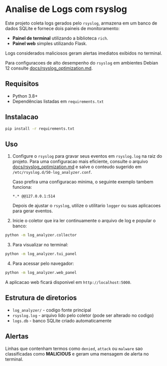 # Analise de Logs com rsyslog

Este projeto coleta logs gerados pelo `rsyslog`, armazena em um banco de dados
SQLite e fornece dois paineis de monitoramento:

- **Painel de terminal** utilizando a biblioteca `rich`.
 - **Painel web** simples utilizando Flask.

Logs considerados maliciosos geram alertas imediatos exibidos no terminal.

Para configuracoes de alto desempenho do `rsyslog` em ambientes Debian 12
consulte [docs/rsyslog_optimization.md](docs/rsyslog_optimization.md).

## Requisitos

- Python 3.8+
- Dependências listadas em `requirements.txt`

## Instalacao

```bash
pip install -r requirements.txt
```

## Uso

1. Configure o `rsyslog` para gravar seus eventos em `rsyslog.log` na raiz do
   projeto. Para uma configuracao mais eficiente, consulte o arquivo
   [docs/rsyslog_optimization.md](docs/rsyslog_optimization.md) e salve o
   conteudo sugerido em `/etc/rsyslog.d/50-log_analyzer.conf`.

   Caso prefira uma configuracao minima, o seguinte exemplo tambem funciona:

   ```
   *.* @@127.0.0.1:514
   ```

   Depois de ajustar o `rsyslog`, utilize o utilitario `logger` ou suas
   aplicacoes para gerar eventos.

2. Inicie o coletor que ira ler continuamente o arquivo de log e popular o banco:

```bash
python -m log_analyzer.collector
```

3. Para visualizar no terminal:

```bash
python -m log_analyzer.tui_panel
```

4. Para acessar pelo navegador:

```bash
python -m log_analyzer.web_panel
```

A aplicacao web ficará disponivel em `http://localhost:5000`.

## Estrutura de diretorios

- `log_analyzer/` - codigo fonte principal
- `rsyslog.log` - arquivo lido pelo coletor (pode ser alterado no codigo)
- `logs.db` - banco SQLite criado automaticamente

## Alertas

Linhas que contenham termos como `denied`, `attack` ou `malware` sao
classificadas como **MALICIOUS** e geram uma mensagem de alerta no terminal.

